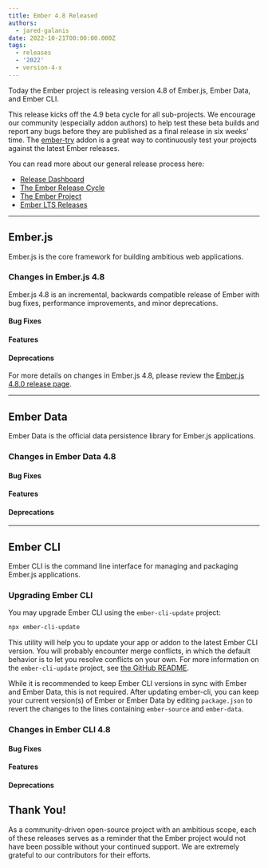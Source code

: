```yaml
---
title: Ember 4.8 Released
authors:
  - jared-galanis
date: 2022-10-21T00:00:00.000Z
tags:
  - releases
  - '2022'
  - version-4-x
---
```


Today the Ember project is releasing version 4.8 of Ember.js, Ember Data, and Ember CLI.

This release kicks off the 4.9 beta cycle for all sub-projects. We encourage our community (especially addon authors) to help test these beta builds and report any bugs before they are published as a final release in six weeks' time. The [ember-try](https://github.com/ember-cli/ember-try) addon is a great way to continuously test your projects against the latest Ember releases.

You can read more about our general release process here:

- [Release Dashboard](http://emberjs.com/releases/)
- [The Ember Release Cycle](https://blog.emberjs.com/new-ember-release-process/)
- [The Ember Project](https://blog.emberjs.com/ember-project-at-2-0/)
- [Ember LTS Releases](https://blog.emberjs.com/announcing-embers-first-lts/)

---

## Ember.js

Ember.js is the core framework for building ambitious web applications.

### Changes in Ember.js 4.8

Ember.js 4.8 is an incremental, backwards compatible release of Ember with bug fixes, performance improvements, and minor deprecations.

#### Bug Fixes


#### Features


#### Deprecations


<!-- Block end -->

For more details on changes in Ember.js 4.8, please review the [Ember.js 4.8.0 release page](https://github.com/emberjs/ember.js/releases/tag/v4.8.0).

---

## Ember Data

Ember Data is the official data persistence library for Ember.js applications.

### Changes in Ember Data 4.8


#### Bug Fixes


#### Features


#### Deprecations


---

## Ember CLI

Ember CLI is the command line interface for managing and packaging Ember.js applications.

### Upgrading Ember CLI

You may upgrade Ember CLI using the `ember-cli-update` project:

```bash
npx ember-cli-update
```

This utility will help you to update your app or addon to the latest Ember CLI version. You will probably encounter merge conflicts, in which the default behavior is to let you resolve conflicts on your own. For more information on the `ember-cli-update` project, see [the GitHub README](https://github.com/ember-cli/ember-cli-update).

While it is recommended to keep Ember CLI versions in sync with Ember and Ember Data, this is not required. After updating ember-cli, you can keep your current version(s) of Ember or Ember Data by editing `package.json` to revert the changes to the lines containing `ember-source` and `ember-data`.

### Changes in Ember CLI 4.8

#### Bug Fixes


#### Features


#### Deprecations


## Thank You!

As a community-driven open-source project with an ambitious scope, each of these releases serves as a reminder that the Ember project would not have been possible without your continued support. We are extremely grateful to our contributors for their efforts.
